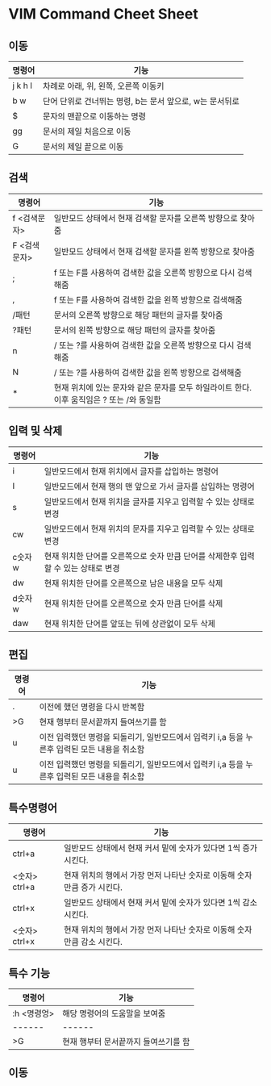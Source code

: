 # VIM Command Cheet Sheet 

## 이동 
|명령어 | 기능 |
|------|------|
| j k h l     | 차례로 아래, 위, 왼쪽, 오른쪽 이동키 |
| b w | 단어 단위로 건너뛰는 명령, b는 문서 앞으로, w는 문서뒤로 |
| $ | 문자의 맨끝으로 이동하는 명령 |
| gg | 문서의 제일 처음으로 이동|
| G | 문서의 제일 끝으로 이동|

## 검색
|명령어 | 기능 |
|------|------|
| f <검색문자>| 일반모드 상태에서 현재 검색할 문자를 오른쪽 방향으로 찾아줌 |
| F <검색문자>| 일반모드 상태에서 현재 검색할 문자를 왼쪽 방향으로 찾아줌 |
| ; | f 또는 F를 사용하여 검색한 값을 오른쪽 방향으로 다시 검색해줌|
| , | f 또는 F를 사용하여 검색한 값을 왼쪽 방향으로 검색해줌|
| /패턴<cr> | 문서의 오른쪽 방향으로 해당 패턴의 글자를 찾아줌 | 
| ?패턴<cr> | 문서의 왼쪽 방향으로 해당 패턴의 글자를 찾아줌 | 
| n | / 또는 ?를 사용하여 검색한 값을 오른쪽 방향으로 다시 검색해줌|
| N | / 또는 ?를 사용하여 검색한 값을 왼쪽 방향으로 검색해줌|
| * | 현재 위치에 있는 문자와 같은 문자를 모두 하일라이트 한다. 이후 움직임은 ? 또는 /와 동일함 | 


## 입력 및 삭제 
|명령어 | 기능 |
|------|------|
| i    | 일반모드에서 현재 위치에서 글자를 삽입하는 명령어 |
| I | 일반모드에서 현재 행의 맨 앞으로 가서 글자를 삽입하는 명령어|
| s | 일반모드에서 현재 위치을 글자를 지우고 입력할 수 있는 상태로 변경|
| cw | 일반모드에서 현재 위치의 문자를 지우고 입력할 수 있는 상태로 변경|
| c숫자w| 현재 위치한 단어를 오른쪽으로 숫자 만큼 단어를 삭제한후 입력할 수 있는 상태로 변경|
| dw| 현재 위치한 단어를 오른쪽으로 남은 내용을 모두 삭제|
| d숫자w| 현재 위치한 단어를 오른쪽으로 숫자 만큼 단어를 삭제|
| daw | 현재 위치한 단어를 앞또는 뒤에 상관없이 모두 삭제|

## 편집
|명령어 | 기능 |
|------|------|
| .    | 이전에 했던 명령을 다시 반복함 |
| >G    | 현재 행부터 문서끝까지 들여쓰기를 함|
| u    | 이전 입력했던 명령을 되돌리기, 일반모드에서 입력키 i,a 등을 누른후 입력된 모든 내용을 취소함|
| u    | 이전 입력했던 명령을 되돌리기, 일반모드에서 입력키 i,a 등을 누른후 입력된 모든 내용을 취소함|

## 특수명령어
|명령어 | 기능 |
|------|------|
| ctrl+a    | 일반모드 상태에서 현재 커서 밑에 숫자가 있다면 1씩 증가 시킨다.|
| <숫자> ctrl+a    | 현재 위치의 행에서 가장 먼저 나타난 숫자로 이동해 숫자 만큼 증가 시킨다.|
| ctrl+x    | 일반모드 상태에서 현재 커서 밑에 숫자가 있다면 1씩 감소 시킨다.|
| <숫자> ctrl+x    | 현재 위치의 행에서 가장 먼저 나타난 숫자로 이동해 숫자 만큼 감소 시킨다.|

## 특수 기능
|명령어 | 기능 |
|------|------|
| :h <명령엉>    | 해당 명령어의 도움말을 보여줌 |
|------|------|
| >G    | 현재 행부터 문서끝까지 들여쓰기를 함|
## 이동 
